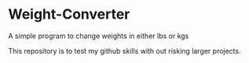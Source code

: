 # Weight-Converter

A simple program to change weights in either lbs or kgs 

This repository  is to test my github skills with out risking larger projects.
